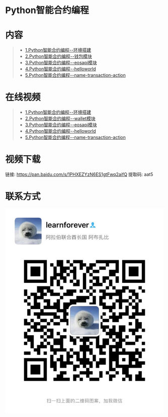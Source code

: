 # Python智能合约编程

# 内容

> - [1.Python智能合约编程--环境搭建](Python-Smart-Contract-Development--Environment.pdf)
> - [2.Python智能合约编程--钱包模块](Python-Smart-Contract-Development--Wallet.ipynb)
> - [3.Python智能合约编程--eosapi模块](Python-Smart-Contract-Development--eosapi.ipynb)
> - [4.Python智能合约编程--helloworld](Python-Smart-Contract-Development--helloworld.ipynb)
> - [5.Python智能合约编程--name-transaction-action](Python-Smart-Contract-Development--name-transaction-action.ipynb)



# 在线视频

> - [1.Python智能合约编程--环境搭建](https://youtu.be/x6WWYkP_drI)
> - [2.Python智能合约编程--wallet模块](https://youtu.be/5KxC7gfcDVo)
> - [3.Python智能合约编程--eosapi模块](https://youtu.be/lb9F_SBtHEg)
> - [4.Python智能合约编程--helloworld](https://youtu.be/XJRxuMOJwWo)
> - [5.Python智能合约编程--name-transaction-action](https://youtu.be/OK-FDVKiJJk)

# 视频下载
链接: https://pan.baidu.com/s/1PHXEZYzN6ES1gtFwq2aifQ 
提取码: aat5

# 联系方式
![](images/IMG_1056.JPG)

